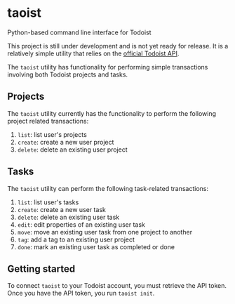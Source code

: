 # taoist

Python-based command line interface for Todoist

This project is still under development and is not yet ready for release. It is a relatively simple utility that relies on the [official Todoist API](https://github.com/Doist/todoist-python).

The `taoist` utility has functionality for performing simple transactions involving both Todoist projects and tasks.

## Projects

The `taoist` utility currently has the functionality to perform the following project related transactions:

1. `list`: list user's projects
2. `create`: create a new user project
3. `delete`: delete an existing user project

## Tasks

The `taoist` utility can perform the following task-related transactions:

1. `list`: list user's tasks
2. `create`: create a new user task
3. `delete`: delete an existing user task
4. `edit`: edit properties of an existing user task
5. `move`: move an existing user task from one project to another
6. `tag`: add a tag to an existing user project
7. `done`: mark an existing user task as completed or done

## Getting started

To connect `taoist` to your Todoist account, you must retrieve the API token. Once you have the API token, you
run `taoist init`.
